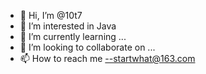 - 👋 Hi, I’m @10t7
- 👀 I’m interested in Java
- 🌱 I’m currently learning ...
- 💞️ I’m looking to collaborate on ...
- 📫 How to reach me --startwhat@163.com

<!---
10t7/10t7 is a ✨ special ✨ repository because its `README.md` (this file) appears on your GitHub profile.
You can click the Preview link to take a look at your changes.
--->
